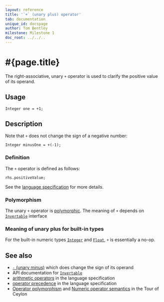 ```yaml
---
layout: reference
title: '`+` (unary plus) operator'
tab: documentation
unique_id: docspage
author: Tom Bentley
milestone: Milestone 1
doc_root: ../../..
---
```


# #{page.title}

The right-associative, unary `+` operator is used to clarify the positive value 
of its operand.

## Usage 

    Integer one = +1;

## Description

Note that `+` does not change the sign of a negative number:

    Integer minusOne = +(-1);

### Definition 

The `+` operator is defined as follows:

<!-- check:none -->
    rhs.positiveValue;

See the [language specification](#{page.doc_root}/#{site.urls.spec_relative}#arithmetic) for more details.

### Polymorphism

The unary `+` operator is [polymorphic](#{page.doc_root}/reference/operator/operator-polymorphism). 
The meaning of `+` depends on 
[`Invertable`](#{site.urls.apidoc_current}/interface_Invertable.html) interface 

### Meaning of unary plus for built-in types

For the built-in numeric types
[`Integer`](#{site.urls.apidoc_current}/class_Integer.html) and
[`Float`](#{site.urls.apidoc_current}/class_Float.html), `+` 
is essentially a no-op.

## See also

* [`-` (unary minus)](../unary_minus) which does change the sign of its operand
* API documentation for [`Invertable`](#{site.urls.apidoc_current}/interface_Invertable.html)
* [arithmetic operators](#{page.doc_root}/#{site.urls.spec_relative}#arithmetic) in the 
  language specification
* [operator precedence](#{page.doc_root}/#{site.urls.spec_relative}#operatorprecedence) in the 
  language specification
* [Operator polymorphism](#{page.doc_root}/tour/language-module/#operator_polymorphism) 
  and 
  [Numeric operator semantics](#{page.doc_root}/tour/language-module/#numeric_operator_semantics) 
  in the Tour of Ceylon

